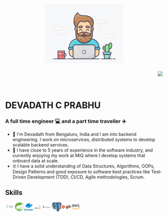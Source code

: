 <p align="center">
<img
  margin-left="auto"
  margin-right= "auto"
  width="50%" src="./dev-with-beard.gif">
</p>

### <div align="right">![](https://komarev.com/ghpvc/?username=devadathprabhu&color=yellow)</div>
<br/>

# DEVADATH C PRABHU
### A full time engineer 💻 and a part time traveller ✈️ 
- 👋 I'm Devadath from Bengaluru, India and I am into backend engineering. I work on microservices, distributed systems to develop scalable backend services.  <br/>
- 🏢 I have close to 5 years of experience in the software industry, and currently enjoying my work at MiQ where I develop systems that onboard data at scale. <br/>
- 🤓 I have a solid understanding of Data Structures, Algorithms, OOPs, Design Patterns and good exposure to software best practices like Test-Driven Development (TDD), CI/CD, Agile methodologies, Scrum.

## Skills
<img align="left" alt="Java" width="30px" src="https://raw.githubusercontent.com/github/explore/80688e429a7d4ef2fca1e82350fe8e3517d3494d/topics/java/java.png" />
<img align="left" alt="Spring Boot" width="30px" src="https://raw.githubusercontent.com/github/explore/80688e429a7d4ef2fca1e82350fe8e3517d3494d/topics/spring-boot/spring-boot.png" />
<img align="left" alt="Docker" width="30px" src="https://raw.githubusercontent.com/github/explore/80688e429a7d4ef2fca1e82350fe8e3517d3494d/topics/docker/docker.png" />
<img align="left" alt="Mysql" width="30px" src="https://raw.githubusercontent.com/github/explore/80688e429a7d4ef2fca1e82350fe8e3517d3494d/topics/mysql/mysql.png" />
<img align="left" alt="MongoDB" width="30px" src="https://raw.githubusercontent.com/github/explore/80688e429a7d4ef2fca1e82350fe8e3517d3494d/topics/mongodb/mongodb.png" />
<img align="left" alt="Postgresql" width="30px" src="https://raw.githubusercontent.com/github/explore/80688e429a7d4ef2fca1e82350fe8e3517d3494d/topics/postgresql/postgresql.png" />
<img align="left" alt="Postgresql" width="30px" src="https://raw.githubusercontent.com/github/explore/80688e429a7d4ef2fca1e82350fe8e3517d3494d/topics/git/git.png" />
<img align="left" alt="AWS" width="30px" src="https://raw.githubusercontent.com/github/explore/fbceb94436312b6dacde68d122a5b9c7d11f9524/topics/aws/aws.png" />